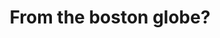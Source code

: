 ---
title: From the boston globe?
tag: from-the-boston-globe
permalink: "/category/from-the-boston-globe"
---
